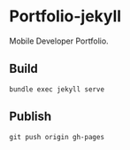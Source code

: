 # Portfolio-jekyll
Mobile Developer Portfolio.

## Build
```shell
bundle exec jekyll serve
```

## Publish
```shell
git push origin gh-pages
```
